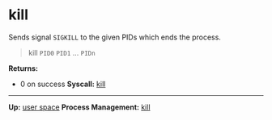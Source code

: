 # kill

Sends signal `SIGKILL` to the given PIDs which ends the process.

> kill `PID0` `PID1` ... `PIDn`


**Returns:**
- 0 on success
**Syscall:** [kill](../../kernel/syscalls/kill.md)

---
**Up:** [user space](../userspace.md)
**Process Management:** [kill](kill)
